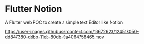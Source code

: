 # Flutter Notion

A Flutter web POC to create a simple text Editor like Notion



https://user-images.githubusercontent.com/16672623/124518050-dd847380-ddbb-11eb-80db-9a4064758465.mov

